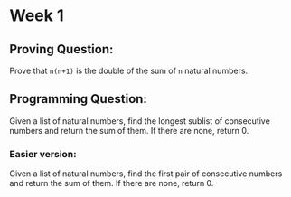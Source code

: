 # Week 1

## Proving Question:

Prove that `n(n+1)` is the double of the sum of `n` natural numbers.

## Programming Question:

Given a list of natural numbers, find the longest sublist of consecutive numbers and return the sum of them. If there are none, return 0.

### Easier version:

Given a list of natural numbers, find the first pair of consecutive numbers and return the sum of them. If there are none, return 0.